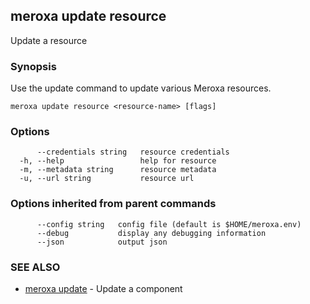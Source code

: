 ## meroxa update resource

Update a resource

### Synopsis

Use the update command to update various Meroxa resources.

```
meroxa update resource <resource-name> [flags]
```

### Options

```
      --credentials string   resource credentials
  -h, --help                 help for resource
  -m, --metadata string      resource metadata
  -u, --url string           resource url
```

### Options inherited from parent commands

```
      --config string   config file (default is $HOME/meroxa.env)
      --debug           display any debugging information
      --json            output json
```

### SEE ALSO

* [meroxa update](meroxa_update.md)	 - Update a component

